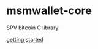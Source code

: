 # msmwallet-core
SPV bitcoin C library

[getting started](https://github.com/msmwallet/msmwallet-core/wiki)
